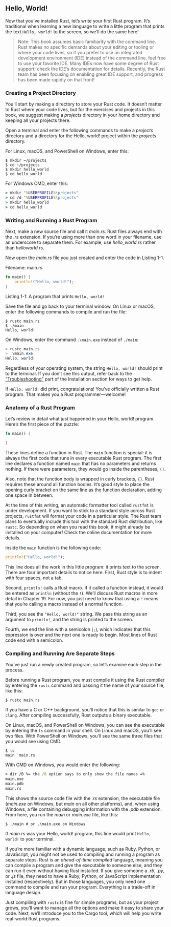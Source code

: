 ## Hello, World!

Now that you’ve installed Rust, let’s write your first Rust program. It’s
traditional when learning a new language to write a little program that prints
the text `Hello, world!` to the screen, so we’ll do the same here!

> Note: This book assumes basic familiarity with the command line. Rust makes
> no specific demands about your editing or tooling or where your code lives, so
> if you prefer to use an integrated development environment (IDE) instead of
> the command line, feel free to use your favorite IDE. Many IDEs now have some
> degree of Rust support; check the IDE’s documentation for details. Recently,
> the Rust team has been focusing on enabling great IDE support, and progress
> has been made rapidly on that front!

### Creating a Project Directory

You’ll start by making a directory to store your Rust code. It doesn’t matter
to Rust where your code lives, but for the exercises and projects in this book,
we suggest making a *projects* directory in your home directory and keeping all
your projects there.

Open a terminal and enter the following commands to make a *projects* directory
and a directory for the Hello, world! project within the *projects* directory.

For Linux, macOS, and PowerShell on Windows, enter this:

```text
$ mkdir ~/projects
$ cd ~/projects
$ mkdir hello_world
$ cd hello_world
```

For Windows CMD, enter this:

```cmd
> mkdir "%USERPROFILE%\projects"
> cd /d "%USERPROFILE%\projects"
> mkdir hello_world
> cd hello_world
```

### Writing and Running a Rust Program

Next, make a new source file and call it *main.rs*. Rust files always end with
the *.rs* extension. If you’re using more than one word in your filename, use
an underscore to separate them. For example, use *hello_world.rs* rather than
*helloworld.rs*.

Now open the *main.rs* file you just created and enter the code in Listing 1-1.

<span class="filename">Filename: main.rs</span>

```rust
fn main() {
    println!("Hello, world!");
}
```

<span class="caption">Listing 1-1: A program that prints `Hello, world!`</span>

Save the file and go back to your terminal window. On Linux or macOS, enter
the following commands to compile and run the file:

```text
$ rustc main.rs
$ ./main
Hello, world!
```

On Windows, enter the command `.\main.exe` instead of `./main`:

```powershell
> rustc main.rs
> .\main.exe
Hello, world!
```

Regardless of your operating system, the string `Hello, world!` should print to
the terminal. If you don’t see this output, refer back to the
[“Troubleshooting”][troubleshooting]<!-- ignore --> part of the Installation
section for ways to get help.

If `Hello, world!` did print, congratulations! You’ve officially written a Rust
program. That makes you a Rust programmer—welcome!

### Anatomy of a Rust Program

Let’s review in detail what just happened in your Hello, world! program.
Here’s the first piece of the puzzle:

```rust
fn main() {

}
```

These lines define a function in Rust. The `main` function is special: it is
always the first code that runs in every executable Rust program. The first
line declares a function named `main` that has no parameters and returns
nothing. If there were parameters, they would go inside the parentheses, `()`.

Also, note that the function body is wrapped in curly brackets, `{}`. Rust
requires these around all function bodies. It’s good style to place the opening
curly bracket on the same line as the function declaration, adding one space in
between.

At the time of this writing, an automatic formatter tool called `rustfmt` is
under development. If you want to stick to a standard style across Rust
projects, `rustfmt` will format your code in a particular style. The Rust team
plans to eventually include this tool with the standard Rust distribution, like
`rustc`. So depending on when you read this book, it might already be installed
on your computer! Check the online documentation for more details.

Inside the `main` function is the following code:

```rust
println!("Hello, world!");
```

This line does all the work in this little program: it prints text to the
screen. There are four important details to notice here. First, Rust style is
to indent with four spaces, not a tab.

Second, `println!` calls a Rust macro. If it called a function instead, it
would be entered as `println` (without the `!`). We’ll discuss Rust macros in
more detail in Chapter 19. For now, you just need to know that using a `!`
means that you’re calling a macro instead of a normal function.

Third, you see the `"Hello, world!"` string. We pass this string as an argument
to `println!`, and the string is printed to the screen.

Fourth, we end the line with a semicolon (`;`), which indicates that this
expression is over and the next one is ready to begin. Most lines of Rust code
end with a semicolon.

### Compiling and Running Are Separate Steps

You’ve just run a newly created program, so let’s examine each step in the
process.

Before running a Rust program, you must compile it using the Rust compiler by
entering the `rustc` command and passing it the name of your source file, like
this:

```text
$ rustc main.rs
```

If you have a C or C++ background, you’ll notice that this is similar to `gcc`
or `clang`. After compiling successfully, Rust outputs a binary executable.

On Linux, macOS, and PowerShell on Windows, you can see the executable by
entering the `ls` command in your shell. On Linux and macOS, you’ll see two
files. With PowerShell on Windows, you’ll see the same three files that you
would see using CMD.

```text
$ ls
main  main.rs
```

With CMD on Windows, you would enter the following:

```cmd
> dir /B %= the /B option says to only show the file names =%
main.exe
main.pdb
main.rs
```

This shows the source code file with the *.rs* extension, the executable file
(*main.exe* on Windows, but *main* on all other platforms), and, when using
Windows, a file containing debugging information with the *.pdb* extension.
From here, you run the *main* or *main.exe* file, like this:

```text
$ ./main # or .\main.exe on Windows
```

If *main.rs* was your Hello, world! program, this line would print `Hello,
world!` to your terminal.

If you’re more familiar with a dynamic language, such as Ruby, Python, or
JavaScript, you might not be used to compiling and running a program as
separate steps. Rust is an *ahead-of-time compiled* language, meaning you can
compile a program and give the executable to someone else, and they can run it
even without having Rust installed. If you give someone a *.rb*, *.py*, or
*.js* file, they need to have a Ruby, Python, or JavaScript implementation
installed (respectively). But in those languages, you only need one command to
compile and run your program. Everything is a trade-off in language design.

Just compiling with `rustc` is fine for simple programs, but as your project
grows, you’ll want to manage all the options and make it easy to share your
code. Next, we’ll introduce you to the Cargo tool, which will help you write
real-world Rust programs.

[troubleshooting]: ch01-01-installation.html#troubleshooting
